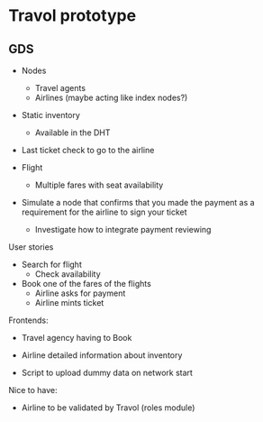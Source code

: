 # Travol prototype

## GDS

- Nodes
  - Travel agents
  - Airlines (maybe acting like index nodes?)
- Static inventory
  - Available in the DHT
- Last ticket check to go to the airline

- Flight 
  - Multiple fares with seat availability
- Simulate a node that confirms that you made the payment as a requirement for the airline to sign your ticket
  - Investigate how to integrate payment reviewing

User stories
- Search for flight
  - Check availability
- Book one of the fares of the flights
  - Airline asks for payment
  - Airline mints ticket

Frontends:
- Travel agency having to Book
- Airline detailed information about inventory

- Script to upload dummy data on network start

Nice to have:
- Airline to be validated by Travol (roles module)